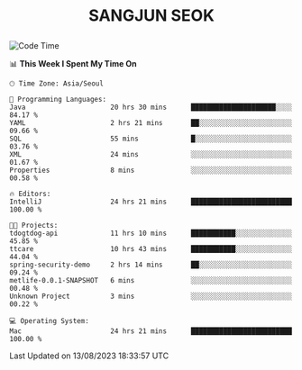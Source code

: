 <h1>
 <p align="center">
   SANGJUN SEOK
 </p>
</h1>

<!--START_SECTION:waka-->
![Code Time](http://img.shields.io/badge/Code%20Time-2%2C772%20hrs%206%20mins-blue)

📊 **This Week I Spent My Time On** 

```text
🕑︎ Time Zone: Asia/Seoul

💬 Programming Languages: 
Java                     20 hrs 30 mins      █████████████████████░░░░   84.17 % 
YAML                     2 hrs 21 mins       ██░░░░░░░░░░░░░░░░░░░░░░░   09.66 % 
SQL                      55 mins             █░░░░░░░░░░░░░░░░░░░░░░░░   03.76 % 
XML                      24 mins             ░░░░░░░░░░░░░░░░░░░░░░░░░   01.67 % 
Properties               8 mins              ░░░░░░░░░░░░░░░░░░░░░░░░░   00.58 % 

🔥 Editors: 
IntelliJ                 24 hrs 21 mins      █████████████████████████   100.00 % 

🐱‍💻 Projects: 
tdogtdog-api             11 hrs 10 mins      ███████████░░░░░░░░░░░░░░   45.85 % 
ttcare                   10 hrs 43 mins      ███████████░░░░░░░░░░░░░░   44.04 % 
spring-security-demo     2 hrs 14 mins       ██░░░░░░░░░░░░░░░░░░░░░░░   09.24 % 
metlife-0.0.1-SNAPSHOT   6 mins              ░░░░░░░░░░░░░░░░░░░░░░░░░   00.48 % 
Unknown Project          3 mins              ░░░░░░░░░░░░░░░░░░░░░░░░░   00.22 % 

💻 Operating System: 
Mac                      24 hrs 21 mins      █████████████████████████   100.00 % 
```


 Last Updated on 13/08/2023 18:33:57 UTC
<!--END_SECTION:waka-->
